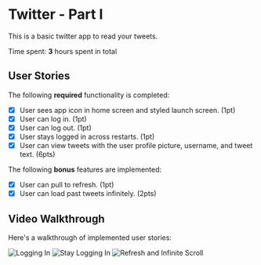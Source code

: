 # Twitter - Part I

This is a basic twitter app to read your tweets.

Time spent: **3** hours spent in total

## User Stories

The following **required** functionality is completed:

- [x] User sees app icon in home screen and styled launch screen. (1pt)
- [x] User can log in. (1pt)
- [x] User can log out. (1pt)
- [x] User stays logged in across restarts. (1pt)
- [x] User can view tweets with the user profile picture, username, and tweet text. (6pts)

The following **bonus** features are implemented:

- [x] User can pull to refresh. (1pt)
- [x] User can load past tweets infinitely. (2pts)

## Video Walkthrough

Here's a walkthrough of implemented user stories:

<img src='https://recordit.co/CTzSKZkauQ.gif' title='Logging n' width='' alt='Logging In' />

<img src='https://recordit.co/vE62W2vsxk.gif' title='Stay Logged In' width='' alt='Stay Logging In' />

<img src='https://recordit.co/3d9zRVpVFU.gif' title='Refresh and Infinite Scroll' width='' alt='Refresh and Infinite Scroll' />
